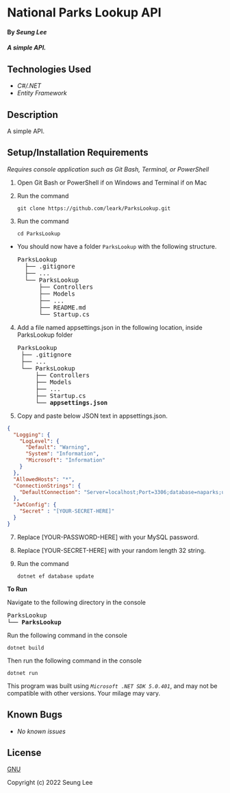 # National Parks Lookup API

#### By _Seung Lee_

#### _A simple API._

## Technologies Used

* _C#/.NET_
* _Entity Framework_


## Description

A simple API.

## Setup/Installation Requirements
_Requires console application such as Git Bash, Terminal, or PowerShell_

1. Open Git Bash or PowerShell if on Windows and Terminal if on Mac
2. Run the command

    ``git clone https://github.com/leark/ParksLookup.git``

3. Run the command

    ``cd ParksLookup``

* You should now have a folder `ParksLookup` with the following structure.
    <pre>ParksLookup
    ├── .gitignore 
    ├── ... 
    └── ParksLookup
        ├── Controllers
        ├── Models
        ├── ...
        ├── README.md
        └── Startup.cs</pre>

4. Add a file named appsettings.json in the following location, inside ParksLookup folder 

    <pre>ParksLookup
    ├── .gitignore 
    ├── ... 
    └── ParksLookup
        ├── Controllers
        ├── Models
        ├── ...
        ├── Startup.cs
        └── <strong>appsettings.json</strong></pre>
      
5. Copy and paste below JSON text in appsettings.json.

```json
{
  "Logging": {
    "LogLevel": {
      "Default": "Warning",
      "System": "Information",
      "Microsoft": "Information"
    }
  },
  "AllowedHosts": "*",
  "ConnectionStrings": {
    "DefaultConnection": "Server=localhost;Port=3306;database=naparks;uid=root;pwd=[YOUR-PASSWORD-HERE];"
  },
  "JwtConfig": {
    "Secret" : "[YOUR-SECRET-HERE]"
  }
}
```

7. Replace [YOUR-PASSWORD-HERE] with your MySQL password.

8. Replace [YOUR-SECRET-HERE] with your random length 32 string.

9. Run the command

    ```dotnet ef database update```


<strong>To Run</strong>

Navigate to the following directory in the console
    <pre>ParksLookup
    └── <strong>ParksLookup</strong></pre>

Run the following command in the console

  ``dotnet build``

Then run the following command in the console

  ``dotnet run``

This program was built using _`Microsoft .NET SDK 5.0.401`_, and may not be compatible with other versions. Your milage may vary.

## Known Bugs

* _No known issues_

## License

[GNU](/LICENSE)

Copyright (c) 2022 Seung Lee